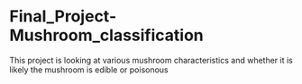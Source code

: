 # Final_Project-Mushroom_classification
This project is looking at various mushroom characteristics and whether it is likely the mushroom is edible or poisonous
